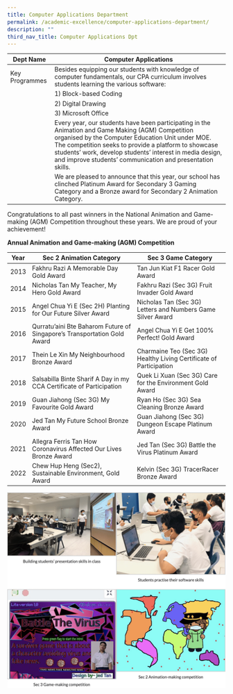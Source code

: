```yaml
---
title: Computer Applications Department
permalink: /academic-excellence/computer-applications-department/
description: ""
third_nav_title: Computer Applications Dpt
---
```

| Dept Name 	| Computer Applications 	|
|---	|---	|
| Key Programmes 	| Besides equipping our students with knowledge of computer fundamentals, our CPA curriculum involves students learning the various software: 	|
|  	| 1) Block-based Coding 	|
|  	| 2) Digital Drawing 	|
|  	| 3) Microsoft Office 	|
|  	| Every year, our students have been participating in the Animation and Game Making (AGM) Competition organised by the Computer Education Unit under MOE. The competition seeks to provide a platform to showcase students’ work, develop students’ interest in media design, and improve students’ communication and presentation skills. 	|
|  	| We are pleased to announce that this year, our school has clinched Platinum Award for Secondary 3 Gaming Category and a Bronze award for Secondary 2 Animation Category. 	|

Congratulations to all past winners in the National Animation and Game-making (AGM) Competition throughout these years. We are proud of your achievement!

**Annual Animation and Game-making (AGM) Competition** 

| Year 	| Sec 2 Animation Category 	| Sec 3 Game Category 	|
|---	|---	|---	|
| 2013 	| Fakhru Razi  A Memorable Day Gold Award 	| Tan Jun Kiat  F1 Racer Gold Award 	|
| 2014 	| Nicholas Tan  My Teacher, My Hero Gold Award 	| Fakhru Razi (Sec 3G)  Fruit Invader Gold Award 	|
| 2015 	| Angel Chua Yi E (Sec 2H)  Planting for Our Future Silver Award 	| Nicholas Tan (Sec 3G)  Letters and Numbers Game Silver Award 	|
| 2016 	| Qurratu’aini Bte Baharom  Future of Singapore’s Transportation Gold Award 	| Angel Chua Yi E  Get 100% Perfect! Gold Award   	|
| 2017 	| Thein Le Xin  My Neighbourhood Bronze Award 	| Charmaine Teo (Sec 3G)  Healthy Living Certificate of Participation 	|
| 2018 	| Salsabilla Binte Sharif  A Day in my CCA Certificate of Participation 	| Quek Li Xuan (Sec 3G)  Care for the Environment Gold Award 	|
| 2019 	| Guan Jiahong (Sec 3G)  My Favourite Gold Award 	| Ryan Ho (Sec 3G)  Sea Cleaning Bronze Award 	|
| 2020 	| Jed Tan  My Future School Bronze Award 	| Guan Jiahong (Sec 3G)  Dungeon Escape Platinum Award 	|
| 2021 	| Allegra Ferris Tan  How Coronavirus Affected Our Lives Bronze Award 	| Jed Tan (Sec 3G)  Battle the Virus Platinum Award 	|
| 2022 	| Chew Hup Heng (Sec2), Sustainable Environment, Gold Award	| Kelvin (Sec 3G)  TracerRacer Bronze Award	|
![](/images/Academic/Computer%20Applications%20Dpt/photo_6248794326528275300_w.png)